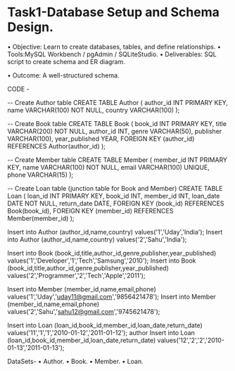 # Task1-Database Setup and Schema Design.
• Objective: Learn to create databases, tables, and define relationships.
• Tools:MySQL Workbench / pgAdmin / SQLiteStudio.
• Deliverables: SQL script to create schema and ER diagram.

• Outcome: A well-structured schema.

CODE -

-- Create Author table
CREATE TABLE Author (
    author_id INT PRIMARY KEY,
    name VARCHAR(100) NOT NULL,
    country VARCHAR(100)
);

-- Create Book table
CREATE TABLE Book (
    book_id INT PRIMARY KEY,
    title VARCHAR(200) NOT NULL,
    author_id INT,
    genre VARCHAR(50),
    publisher VARCHAR(100),
    year_published YEAR,
    FOREIGN KEY (author_id) REFERENCES Author(author_id)
);

-- Create Member table
CREATE TABLE Member (
    member_id INT PRIMARY KEY,
    name VARCHAR(100) NOT NULL,
    email VARCHAR(100) UNIQUE,
    phone VARCHAR(15)
);

-- Create Loan table (junction table for Book and Member)
CREATE TABLE Loan (
    loan_id INT PRIMARY KEY,
    book_id INT,
    member_id INT,
    loan_date DATE NOT NULL,
    return_date DATE,
    FOREIGN KEY (book_id) REFERENCES Book(book_id),
    FOREIGN KEY (member_id) REFERENCES Member(member_id)
);

Insert into Author (author_id,name,country) values('1','Uday','India');
Insert into Author (author_id,name,country) values('2','Sahu','India');

Insert into Book (book_id,title,author_id,genre,publisher,year_published) values('1','Developer','1','Tech','Samsung','2010'); 
Insert into Book (book_id,title,author_id,genre,publisher,year_published) values('2','Programmer','2','Tech','Apple','2011'); 


Insert into Member (member_id,name,email,phone) values('1','Uday','uday11@gmail.com','9856421478'); 
Insert into Member (member_id,name,email,phone) values('2','Sahu','sahu12@gmail.com','9745621478'); 


Insert into Loan (loan_id,book_id,member_id,loan_date,return_date) values('11','1','1','2010-01-12','2011-01-12'); author
Insert into Loan (loan_id,book_id,member_id,loan_date,return_date) values('12','2','2','2010-01-13','2011-01-13'); 


DataSets-  • Author.
           • Book.
           • Member.
           • Loan.























